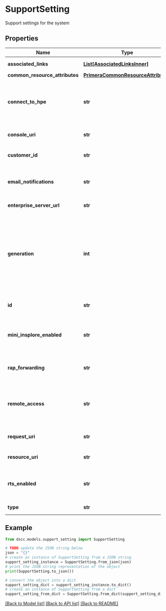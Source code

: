 # SupportSetting

Support settings for the system

## Properties

Name | Type | Description | Notes
------------ | ------------- | ------------- | -------------
**associated_links** | [**List[AssociatedLinksInner]**](AssociatedLinksInner.md) | Associated Links Details | [optional] 
**common_resource_attributes** | [**PrimeraCommonResourceAttributes**](PrimeraCommonResourceAttributes.md) |  | [optional] 
**connect_to_hpe** | **str** | Enable remote support by allowing sending of files from device to HPE. Allowed values: enabled or disabled. | [optional] 
**console_uri** | **str** | consoleUri for detailed storage object | [optional] 
**customer_id** | **str** | The customer application identifier | [optional] 
**email_notifications** | **str** | Receive email notifications. Allowed values: enabled or disabled. | [optional] 
**enterprise_server_url** | **str** | Callhome collection server URL | [optional] 
**generation** | **int** | A monotonically increasing value. This value updates when the resource is updated and can be used as a short way to determine if a resource has changed or which of two different copies of a resource is more up to date. | [optional] 
**id** | **str** | Unique identifier of the support settings. | [optional] 
**mini_insplore_enabled** | **str** | Enables/Disable scheduled Mini-Insplore collection. Allowed values: enabled or disabled. | [optional] 
**rap_forwarding** | **str** | Enable/Disable RAP forwarding. Allowed values: enabled or disabled. | [optional] 
**remote_access** | **str** | Enable/Disable Remote Access. Allowed values: DISABLE or ENABLE_NONROOT or ENABLE_ROOT. It is mandatory. | [optional] 
**request_uri** | **str** | requestUri for detailed storage object | [optional] 
**resource_uri** | **str** | resourceUri for detailed storage object | [optional] 
**rts_enabled** | **str** | Enable/Disable Real time data scrubbing. Allowed values: enabled or disabled. | [optional] 
**type** | **str** | The type of resource. | [optional] 

## Example

```python
from dscc.models.support_setting import SupportSetting

# TODO update the JSON string below
json = "{}"
# create an instance of SupportSetting from a JSON string
support_setting_instance = SupportSetting.from_json(json)
# print the JSON string representation of the object
print(SupportSetting.to_json())

# convert the object into a dict
support_setting_dict = support_setting_instance.to_dict()
# create an instance of SupportSetting from a dict
support_setting_from_dict = SupportSetting.from_dict(support_setting_dict)
```
[[Back to Model list]](../README.md#documentation-for-models) [[Back to API list]](../README.md#documentation-for-api-endpoints) [[Back to README]](../README.md)


